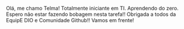 Olá, me chamo Telma! Totalmente iniciante em TI. Aprendendo do zero. Espero não estar fazendo bobagem nesta tarefa!! 
Obrigada a todos da EquipE DIO e Comunidade Github!!
Vamos em frente!
